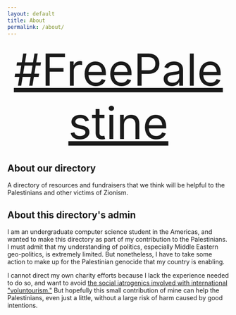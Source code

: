 ```yaml
---
layout: default
title: About
permalink: /about/
---
```


<center>
  <a href="https://x.com/freepalestine" target="_blank" style="font-size:100px;">#FreePalestine</a>
</center>

## About our directory

A directory of resources and fundraisers that we think will be helpful to the Palestinians and other victims of Zionism.

## About this directory's admin

I am an undergraduate computer science student in the Americas, and wanted to make this directory as part of my contribution to the Palestinians. I must admit that my understanding of politics, especially Middle Eastern geo-politics, is extremely limited. But nonetheless, I have to take some action to make up for the Palestinian genocide that my country is enabling. 

I cannot direct my own charity efforts because I lack the experience needed to do so, and want to avoid [the social iatrogenics involved with international "voluntourism."](https://www.uvm.edu/~jashman/CDAE195_ESCI375/To%20Hell%20with%20Good%20Intentions.pdf) But hopefully this small contribution of mine can help the Palestinians, even just a little, without a large risk of harm caused by good intentions.


